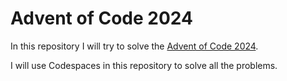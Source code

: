 # Advent of Code 2024

In this repository I will try to solve the [Advent of Code 2024](https://adventofcode.com/2024).

I will use Codespaces in this repository to solve all the problems.
